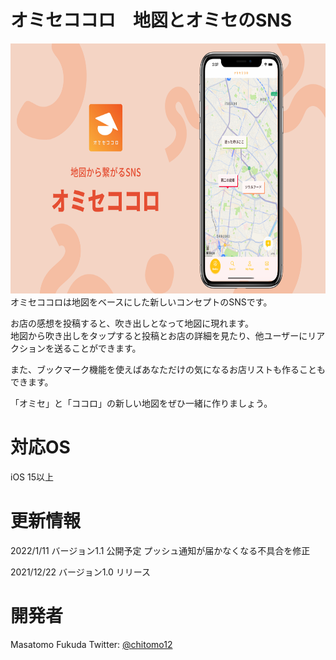 

# オミセココロ　地図とオミセのSNS
<img src="https://github.com/chitomo12/omisekokoro1205/blob/%237_arranging_codes/オミセココロ紹介220111.png" alt="アプリ労働基準法" height="400">  
オミセココロは地図をベースにした新しいコンセプトのSNSです。

お店の感想を投稿すると、吹き出しとなって地図に現れます。  
地図から吹き出しをタップすると投稿とお店の詳細を見たり、他ユーザーにリアクションを送ることができます。

また、ブックマーク機能を使えばあなただけの気になるお店リストも作ることもできます。

「オミセ」と「ココロ」の新しい地図をぜひ一緒に作りましょう。

# 対応OS

iOS 15以上

# 更新情報

2022/1/11  バージョン1.1 公開予定
プッシュ通知が届かなくなる不具合を修正

2021/12/22 バージョン1.0 リリース

# 開発者

Masatomo Fukuda
Twitter: [@chitomo12](https://twitter.com/chitomo12)
